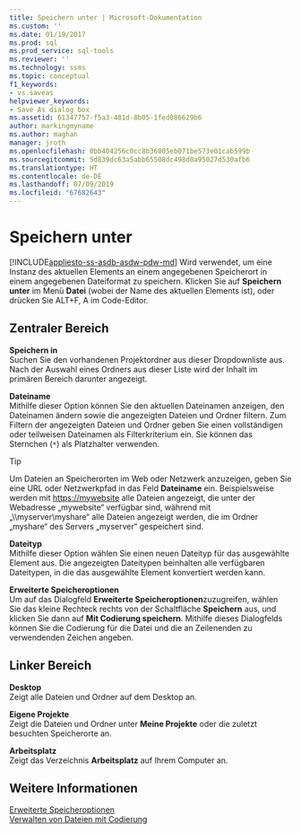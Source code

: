 ```yaml
---
title: Speichern unter | Microsoft-Dokumentation
ms.custom: ''
ms.date: 01/19/2017
ms.prod: sql
ms.prod_service: sql-tools
ms.reviewer: ''
ms.technology: ssms
ms.topic: conceptual
f1_keywords:
- vs.saveas
helpviewer_keywords:
- Save As dialog box
ms.assetid: 61347757-f5a3-481d-8b05-1fed086629b6
author: markingmyname
ms.author: maghan
manager: jroth
ms.openlocfilehash: 0bb404256c0cc8b36005eb071be573e01cab599b
ms.sourcegitcommit: 5d839dc63a5abb65508dc498d0a95027d530afb6
ms.translationtype: HT
ms.contentlocale: de-DE
ms.lasthandoff: 07/09/2019
ms.locfileid: "67682643"
---
```

# <a name="save-as"></a>Speichern unter
[!INCLUDE[appliesto-ss-asdb-asdw-pdw-md](../../includes/appliesto-ss-asdb-asdw-pdw-md.md)]
Wird verwendet, um eine Instanz des aktuellen Elements an einem angegebenen Speicherort in einem angegebenen Dateiformat zu speichern. Klicken Sie auf **Speichern** *<file>* **unter** im Menü **Datei** (wobei *<file>* der Name des aktuellen Elements ist), oder drücken Sie ALT+F, A im Code-Editor.  
  
## <a name="central-panel"></a>Zentraler Bereich  
**Speichern in**  
Suchen Sie den vorhandenen Projektordner aus dieser Dropdownliste aus. Nach der Auswahl eines Ordners aus dieser Liste wird der Inhalt im primären Bereich darunter angezeigt.  
  
**Dateiname**  
Mithilfe dieser Option können Sie den aktuellen Dateinamen anzeigen, den Dateinamen ändern sowie die angezeigten Dateien und Ordner filtern. Zum Filtern der angezeigten Dateien und Ordner geben Sie einen vollständigen oder teilweisen Dateinamen als Filterkriterium ein. Sie können das Sternchen (`*`) als Platzhalter verwenden.  
  
> [!TIP]
> Um Dateien an Speicherorten im Web oder Netzwerk anzuzeigen, geben Sie eine URL oder Netzwerkpfad in das Feld **Dateiname** ein. Beispielsweise werden mit <https://mywebsite> alle Dateien angezeigt, die unter der Webadresse „mywebsite“ verfügbar sind, während mit „\\\myserver\myshare“ alle Dateien angezeigt werden, die im Ordner „myshare“ des Servers „myserver“ gespeichert sind.  
  
**Dateityp**  
Mithilfe dieser Option wählen Sie einen neuen Dateityp für das ausgewählte Element aus. Die angezeigten Dateitypen beinhalten alle verfügbaren Dateitypen, in die das ausgewählte Element konvertiert werden kann.  
  
**Erweiterte Speicheroptionen**  
Um auf das Dialogfeld **Erweiterte Speicheroptionen**zuzugreifen, wählen Sie das kleine Rechteck rechts von der Schaltfläche **Speichern** aus, und klicken Sie dann auf **Mit Codierung speichern**. Mithilfe dieses Dialogfelds können Sie die Codierung für die Datei und die an Zeilenenden zu verwendenden Zeichen angeben.  
  
## <a name="left-panel"></a>Linker Bereich  
**Desktop**  
Zeigt alle Dateien und Ordner auf dem Desktop an.  
  
**Eigene Projekte**  
Zeigt die Dateien und Ordner unter **Meine Projekte** oder die zuletzt besuchten Speicherorte an.  
  
**Arbeitsplatz**  
Zeigt das Verzeichnis **Arbeitsplatz** auf Ihrem Computer an.  
  
## <a name="see-also"></a>Weitere Informationen  
[Erweiterte Speicheroptionen](../../ssms/menu-help/advanced-save-options.md)  
[Verwalten von Dateien mit Codierung](../../ssms/solution/manage-files-with-encoding.md)  
  
